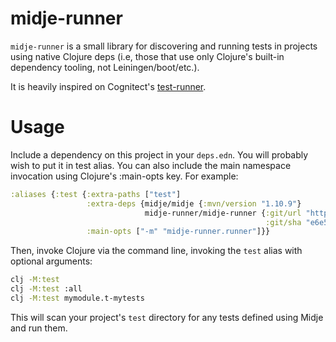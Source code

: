# midje-runner

`midje-runner` is a small library for discovering and running tests in projects using native Clojure deps (i.e, those that use only Clojure's built-in dependency tooling, not Leiningen/boot/etc.).

It is heavily inspired on Cognitect's [test-runner](https://github.com/cognitect-labs/test-runner).

# Usage

Include a dependency on this project in your `deps.edn`. You will probably wish to put it in test alias. You can also include the main namespace invocation using Clojure's :main-opts key. For example:

```clojure
:aliases {:test {:extra-paths ["test"]
                 :extra-deps {midje/midje {:mvn/version "1.10.9"}
                              midje-runner/midje-runner {:git/url "https://github.com/wedesoft/midje-runner.git"
                                                         :git/sha "e6e5008998576fa06739f0a49ab1d95503a59406"}}
                 :main-opts ["-m" "midje-runner.runner"]}}
```

Then, invoke Clojure via the command line, invoking the `test` alias with optional arguments:

```bash
clj -M:test
clj -M:test :all
clj -M:test mymodule.t-mytests
```

This will scan your project's `test` directory for any tests defined
using Midje and run them.
